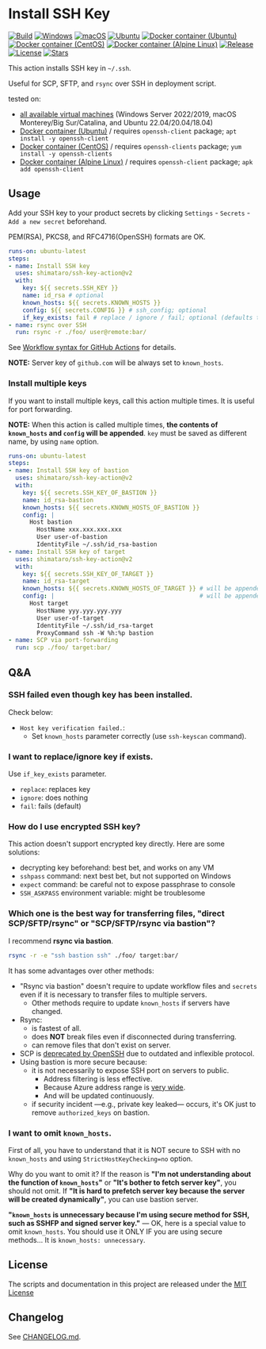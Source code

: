 # Install SSH Key

[![Build][image-build]][link-build]
[![Windows][image-verify-windows]][link-verify-windows]
[![macOS][image-verify-macos]][link-verify-macos]
[![Ubuntu][image-verify-ubuntu]][link-verify-ubuntu]
[![Docker container (Ubuntu)][image-verify-docker-container-ubuntu]][link-verify-docker-container-ubuntu]
[![Docker container (CentOS)][image-verify-docker-container-centos]][link-verify-docker-container-centos]
[![Docker container (Alpine Linux)][image-verify-docker-container-alpine]][link-verify-docker-container-alpine]
[![Release][image-release]][link-release]
[![License][image-license]][link-license]
[![Stars][image-stars]][link-stars]

This action installs SSH key in `~/.ssh`.

Useful for SCP, SFTP, and `rsync` over SSH in deployment script.

tested on:

* [all available virtual machines](https://help.github.com/en/actions/automating-your-workflow-with-github-actions/virtual-environments-for-github-hosted-runners#supported-runners-and-hardware-resources) (Windows Server 2022/2019, macOS Monterey/Big Sur/Catalina, and Ubuntu 22.04/20.04/18.04)
* [Docker container (Ubuntu)](https://hub.docker.com/_/ubuntu) / requires `openssh-client` package; `apt install -y openssh-client`
* [Docker container (CentOS)](https://quay.io/repository/centos/centos) / requires `openssh-clients` package; `yum install -y openssh-clients`
* [Docker container (Alpine Linux)](https://hub.docker.com/_/alpine) / requires `openssh-client` package; `apk add openssh-client`

## Usage

Add your SSH key to your product secrets by clicking `Settings` - `Secrets` - `Add a new secret` beforehand.

PEM(RSA), PKCS8, and RFC4716(OpenSSH) formats are OK.

```yaml
runs-on: ubuntu-latest
steps:
- name: Install SSH key
  uses: shimataro/ssh-key-action@v2
  with:
    key: ${{ secrets.SSH_KEY }}
    name: id_rsa # optional
    known_hosts: ${{ secrets.KNOWN_HOSTS }}
    config: ${{ secrets.CONFIG }} # ssh_config; optional
    if_key_exists: fail # replace / ignore / fail; optional (defaults to fail)
- name: rsync over SSH
  run: rsync -r ./foo/ user@remote:bar/
```

See [Workflow syntax for GitHub Actions](https://help.github.com/en/articles/workflow-syntax-for-github-actions) for details.

**NOTE:** Server key of `github.com` will be always set to `known_hosts`.

### Install multiple keys

If you want to install multiple keys, call this action multiple times.
It is useful for port forwarding.

**NOTE:** When this action is called multiple times, **the contents of `known_hosts` and `config` will be appended**. `key` must be saved as different name, by using `name` option.

```yaml
runs-on: ubuntu-latest
steps:
- name: Install SSH key of bastion
  uses: shimataro/ssh-key-action@v2
  with:
    key: ${{ secrets.SSH_KEY_OF_BASTION }}
    name: id_rsa-bastion
    known_hosts: ${{ secrets.KNOWN_HOSTS_OF_BASTION }}
    config: |
      Host bastion
        HostName xxx.xxx.xxx.xxx
        User user-of-bastion
        IdentityFile ~/.ssh/id_rsa-bastion
- name: Install SSH key of target
  uses: shimataro/ssh-key-action@v2
  with:
    key: ${{ secrets.SSH_KEY_OF_TARGET }}
    name: id_rsa-target
    known_hosts: ${{ secrets.KNOWN_HOSTS_OF_TARGET }} # will be appended to existing .ssh/known_hosts
    config: |                                         # will be appended to existing .ssh/config
      Host target
        HostName yyy.yyy.yyy.yyy
        User user-of-target
        IdentityFile ~/.ssh/id_rsa-target
        ProxyCommand ssh -W %h:%p bastion
- name: SCP via port-forwarding
  run: scp ./foo/ target:bar/
```

## Q&A

### SSH failed even though key has been installed.

Check below:

* `Host key verification failed.`:
    * Set `known_hosts` parameter correctly (use `ssh-keyscan` command).

### I want to replace/ignore key if exists.

Use `if_key_exists` parameter.

* `replace`: replaces key
* `ignore`: does nothing
* `fail`: fails (default)

### How do I use encrypted SSH key?

This action doesn't support encrypted key directly.
Here are some solutions:

* decrypting key beforehand: best bet, and works on any VM
* `sshpass` command: next best bet, but not supported on Windows
* `expect` command: be careful not to expose passphrase to console
* `SSH_ASKPASS` environment variable: might be troublesome

### Which one is the best way for transferring files, "direct SCP/SFTP/rsync" or "SCP/SFTP/rsync via bastion"?

I recommend **rsync via bastion**.

```bash
rsync -r -e "ssh bastion ssh" ./foo/ target:bar/
```

It has some advantages over other methods:

* "Rsync via bastion" doesn't require to update workflow files and `secrets` even if it is necessary to transfer files to multiple servers.
    * Other methods require to update `known_hosts` if servers have changed.
* Rsync:
    * is fastest of all.
    * does **NOT** break files even if disconnected during transferring.
    * can remove files that don't exist on server.
* SCP is [deprecated by OpenSSH](https://www.openssh.com/txt/release-8.0) due to outdated and inflexible protocol.
* Using bastion is more secure because:
    * it is not necessarily to expose SSH port on servers to public.
        * Address filtering is less effective.
        * Because Azure address range is [very wide](https://help.github.com/en/actions/automating-your-workflow-with-github-actions/virtual-environments-for-github-hosted-runners#ip-addresses-of-github-hosted-runners).
        * And will be updated continuously.
    * if security incident ―e.g., private key leaked― occurs, it's OK just to remove `authorized_keys` on bastion.

### I want to omit `known_hosts`.

First of all, you have to understand that it is NOT secure to SSH with no `known_hosts` and using `StrictHostKeyChecking=no` option.

Why do you want to omit it?
If the reason is **"I'm not understanding about the function of `known_hosts`"** or **"It's bother to fetch server key"**, you should not omit.
If **"It is hard to prefetch server key because the server will be created dynamically"**, you can use bastion server.

**"`known_hosts` is unnecessary because I'm using secure method for SSH, such as SSHFP and signed server key."** — OK, here is a special value to omit `known_hosts`.
You should use it ONLY IF you are using secure methods...
It is `known_hosts: unnecessary`.

## License

The scripts and documentation in this project are released under the [MIT License](LICENSE)

## Changelog

See [CHANGELOG.md](CHANGELOG.md).

[image-build]: https://github.com/shimataro/ssh-key-action/workflows/Build/badge.svg?event=push&branch=v2
[link-build]: https://github.com/shimataro/ssh-key-action/actions/workflows/build.yml
[image-verify-windows]: https://github.com/shimataro/ssh-key-action/workflows/Windows/badge.svg?event=push&branch=v2
[link-verify-windows]: https://github.com/shimataro/ssh-key-action/actions/workflows/verify-on-windows.yml
[image-verify-macos]: https://github.com/shimataro/ssh-key-action/workflows/macOS/badge.svg?event=push&branch=v2
[link-verify-macos]: https://github.com/shimataro/ssh-key-action/actions/workflows/verify-on-macos.yml
[image-verify-ubuntu]: https://github.com/shimataro/ssh-key-action/workflows/Ubuntu/badge.svg?event=push&branch=v2
[link-verify-ubuntu]: https://github.com/shimataro/ssh-key-action/actions/workflows/verify-on-ubuntu.yml
[image-verify-docker-container-ubuntu]: https://github.com/shimataro/ssh-key-action/actions/workflows/verify-on-container-ubuntu.yml/badge.svg?event=push&branch=v2
[link-verify-docker-container-ubuntu]: https://github.com/shimataro/ssh-key-action/actions/workflows/verify-on-container-ubuntu.yml
[image-verify-docker-container-centos]: https://github.com/shimataro/ssh-key-action/actions/workflows/verify-on-container-centos.yml/badge.svg?event=push&branch=v2
[link-verify-docker-container-centos]: https://github.com/shimataro/ssh-key-action/actions/workflows/verify-on-container-centos.yml
[image-verify-docker-container-alpine]: https://github.com/shimataro/ssh-key-action/actions/workflows/verify-on-container-alpine.yml/badge.svg?event=push&branch=v2
[link-verify-docker-container-alpine]: https://github.com/shimataro/ssh-key-action/actions/workflows/verify-on-container-alpine.yml
[image-release]: https://img.shields.io/github/release/shimataro/ssh-key-action.svg
[link-release]: https://github.com/shimataro/ssh-key-action/releases
[image-license]: https://img.shields.io/github/license/shimataro/ssh-key-action.svg
[link-license]: ./LICENSE
[image-stars]: https://img.shields.io/github/stars/shimataro/ssh-key-action.svg
[link-stars]: https://github.com/shimataro/ssh-key-action/stargazers
"# ssh-key-action-2" 
